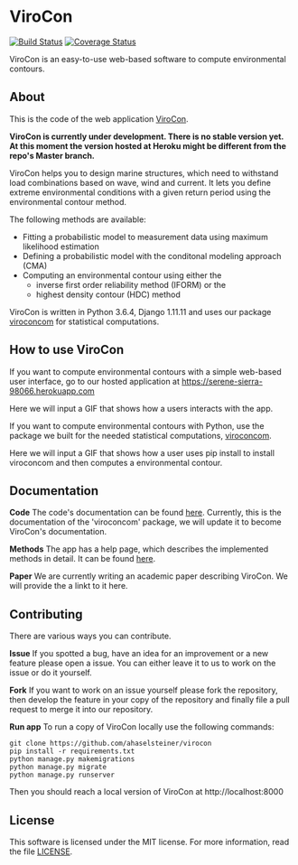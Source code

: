 # ViroCon

[![Build Status](https://travis-ci.org/ahaselsteiner/virocon.svg?branch=master)](https://travis-ci.org/ahaselsteiner/virocon)
[![Coverage Status](https://coveralls.io/repos/github/ahaselsteiner/virocon/badge.svg?branch=master&service=github)](https://coveralls.io/github/ahaselsteiner/virocon?branch=master)

ViroCon is an easy-to-use web-based software to compute environmental contours.

## About

This is the code of the web application
[ViroCon](https://serene-sierra-98066.herokuapp.com).

**ViroCon is currently under development. There is no stable version yet. At 
this moment the version hosted at Heroku might be different from the repo's 
Master branch.**

ViroCon helps you to design marine structures, which need to withstand load 
combinations based on wave, wind and current. It lets you define extreme 
environmental conditions with a given return period using the environmental 
contour method.

The following methods are available:
* Fitting a probabilistic model to measurement data using maximum likelihood
estimation
* Defining a probabilistic model with the conditonal modeling approach (CMA) 
* Computing an environmental contour using either the
  * inverse first order reliability method (IFORM) or the
  * highest density contour (HDC) method

ViroCon is written in Python 3.6.4, Django 1.11.11 and uses our package
[viroconcom](https://github.com/ahaselsteiner/viroconcom) for 
statistical computations.

## How to use ViroCon

If you want to compute environmental contours with a simple web-based user 
interface, go to our hosted application at
https://serene-sierra-98066.herokuapp.com

Here we will input a GIF that shows how a users interacts with the app.

If you want to compute environmental contours with Python, use the package we 
built for the needed statistical computations, 
[viroconcom](https://github.com/ahaselsteiner/viroconcom).

Here we will input a GIF that shows how a user uses pip install to install 
viroconcom and then computes a environmental contour.


## Documentation
**Code** The code's documentation can be found 
[here](https://ahaselsteiner.github.io/virocon/). Currently, this is the 
documentation of the 'viroconcom' package, we will update it to become ViroCon's
documentation.

**Methods** The app has a help page, which describes the implemented methods in 
detail. It can be found 
[here](https://serene-sierra-98066.herokuapp.com/info/help).

**Paper** We are currently writing an academic paper describing ViroCon. We will
provide the a linkt to it here. 

## Contributing
There are various ways you can contribute.

**Issue** If you spotted a bug, have an idea for an improvement or a new 
 feature please open a issue. You can either leave it to us to work on the 
 issue or do it yourself.

**Fork** If you want to work on an issue yourself please fork the repository, 
then develop the feature in your copy of the repository and finally 
file a pull request to merge it into our repository.

**Run app** To run a copy of ViroCon locally use the following 
commands:
```
git clone https://github.com/ahaselsteiner/virocon
pip install -r requirements.txt
python manage.py makemigrations
python manage.py migrate
python manage.py runserver
```
Then you should reach a local version of ViroCon at http://localhost:8000

## License
This software is licensed under the MIT license. For more information, read the 
file [LICENSE](https://github.com/ahaselsteiner/virocon/blob/master/LICENSE).